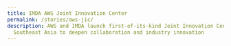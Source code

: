 ```yaml
---
title: IMDA AWS Joint Innovation Center
permalink: /stories/aws-jic/
description: AWS and IMDA launch first-of-its-kind Joint Innovation Centre in
  Southeast Asia to deepen collaboration and industry innovation
---
```

